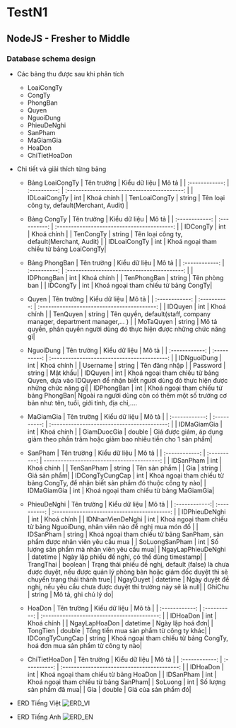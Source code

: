 # TestN1

## NodeJS - Fresher to Middle

### Database schema design

- Các bảng thu được sau khi phân tích

  - LoaiCongTy
  - CongTy
  - PhongBan
  - Quyen
  - NguoiDung
  - PhieuDeNghi
  - SanPham
  - MaGiamGia
  - HoaDon
  - ChiTietHoaDon

- Chi tiết và giải thích từng bảng

  - Bảng LoaiCongTy
    | Tên trường | Kiểu dữ liệu | Mô tả |
    | :------------: | :----------: | :-----------------------------------------: |
    | IDLoaiCongTy | int | Khoá chính |
    | TenLoaiCongTy | string | Tên loại công ty, default(Merchant, Audit) |

  - Bảng CongTy
    | Tên trường | Kiểu dữ liệu | Mô tả |
    | :------------: | :----------: | :-----------------------------------------: |
    | IDCongTy | int | Khoá chính |
    | TenCongTy | string | Tên loại công ty, default(Merchant, Audit) |
    | IDLoaiCongTy | int | Khoá ngoại tham chiếu từ bảng LoaiCongTy|

  - Bảng PhongBan
    | Tên trường | Kiểu dữ liệu | Mô tả |
    | :------------: | :----------: | :-----------------------------------------: |
    | IDPhongBan | int | Khoá chính |
    | TenPhongBan | string | Tên phòng ban |
    | IDCongTy | int | Khoá ngoại tham chiếu từ bảng CongTy|

  - Quyen
    | Tên trường | Kiểu dữ liệu | Mô tả |
    | :------------: | :----------: | :-----------------------------------------: |
    | IDQuyen | int | Khoá chính |
    | TenQuyen | string | Tên quyền, default(staff, company manager, department manager,... ) |
    | MoTaQuyen | string | Mô tả quyền, phân quyền người dùng đó thực hiện được những chức năng gì|

  - NguoiDung
    | Tên trường | Kiểu dữ liệu | Mô tả |
    | :------------: | :----------: | :-----------------------------------------: |
    | IDNguoiDung | int | Khoá chính |
    | Username | string | Tên đăng nhập |
    | Password | string | Mật khẩu|
    | IDQuyen | int | Khoá ngoại tham chiếu từ bảng Quyen, dựa vào IDQuyen để nhận biết người dùng đó thực hiện được những chức năng gì|
    | IDPhongBan | int | Khoá ngoại tham chiếu từ bảng PhongBan|
    Ngoài ra người dùng còn có thêm một số trường cơ bản như: tên, tuổi, giới tính, địa chỉ,....

  - MaGiamGia
    | Tên trường | Kiểu dữ liệu | Mô tả |
    | :------------: | :----------: | :-----------------------------------------: |
    | IDMaGiamGia | int | Khoá chính |
    | GiamDuocGia | double | Giá được giảm, áp dụng giảm theo phần trăm hoặc giảm bao nhiêu tiền cho 1 sản phẩm|

  - SanPham
    | Tên trường | Kiểu dữ liệu | Mô tả |
    | :------------: | :----------: | -----------------------------------------: |
    | IDSanPham | int | Khoá chính |
    | TenSanPham | string | Tên sản phẩm |
    | Gia | string | Giá sản phẩm|
    | IDCongTyCungCap | int | Khoá ngoại tham chiếu từ bảng CongTy, để nhận biết sản phẩm đó thuộc công ty nào|
    | IDMaGiamGia | int | Khoá ngoại tham chiếu từ bảng MaGiamGia|

  - PhieuDeNghi
    | Tên trường | Kiểu dữ liệu | Mô tả |
    | :------------:| :----------: | :-----------------------------------------: |
    | IDPhieuDeNghi | int | Khoá chính |
    | IDNhanVienDeNghi | int | Khoá ngoại tham chiếu từ bảng NguoiDung, nhân viên nào đề nghị mua món đồ |
    | IDSanPham | string | Khoá ngoại tham chiếu từ bảng SanPham, sản phẩm được nhân viên yêu cầu mua |
    | SoLuongSanPham | int | Số lượng sản phẩm mà nhân viên yêu cầu mua|
    | NgayLapPhieuDeNghi | datetime | Ngày lập phiếu đề nghị, có thể dùng timestamp|
    | TrangThai | boolean | Trạng thái phiếu đề nghị, default (false) là chưa được duyệt, nếu được quản lý phòng bàn hoặc giám đốc duyệt thì sẽ chuyển trạng thái thành true|
    | NgayDuyet | datetime | Ngày duyệt đề nghị, nếu yêu cầu chưa được duyệt thì trường này sẽ là null|
    | GhiChu | string | Mô tả, ghi chú lý do|

  - HoaDon
    | Tên trường | Kiểu dữ liệu | Mô tả |
    | :------------: | :----------: | :-----------------------------------------: |
    | IDHoaDon | int | Khoá chính |
    | NgayLapHoaDon | datetime | Ngày lập hoá đơn|
    | TongTien | double | Tổng tiền mua sản phẩm từ công ty khác|
    | IDCongTyCungCap | string | Khoá ngoại tham chiếu từ bảng CongTy, hoá đơn mua sản phẩm từ công ty nào|

  - ChiTietHoaDon
    | Tên trường | Kiểu dữ liệu | Mô tả |
    | :------------: | :----------: | :-----------------------------------------: |
    | IDHoaDon | int | Khoá ngoại tham chiếu từ bảng HoaDon |
    | IDSanPham | int | Khoá ngoại tham chiếu từ bảng SanPham|
    | SoLuong | int | Số lượng sản phẩm đã mua|
    | Gia | double | Giá của sản phẩm đó|

- ERD Tiếng Việt
  ![ERD_VI](https://res.cloudinary.com/du0zjoe91/image/upload/v1647936266/ERD_VI_komftv.png)

- ERD Tiếng Anh
  ![ERD_EN](https://res.cloudinary.com/du0zjoe91/image/upload/v1647936278/ERD_EN_nt5ndr.png)
